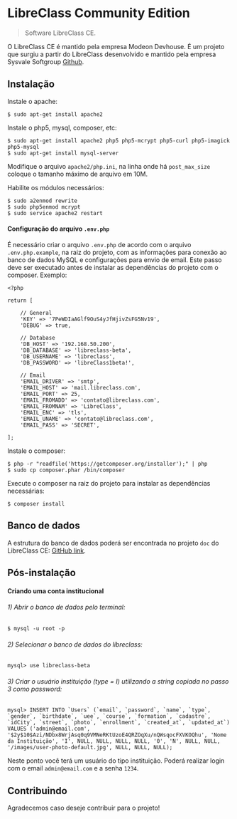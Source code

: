 # LibreClass Community Edition

> Software LibreClass CE.

O LibreClass CE é mantido pela empresa Modeon Devhouse. É um projeto que surgiu a partir do LibreClass desenvolvido e mantido pela empresa Sysvale Softgroup [Github](https://github.com/Sysvale/libreclass).

## Instalação

Instale o apache:

    $ sudo apt-get install apache2

Instale o php5, mysql, composer, etc:

    $ sudo apt-get install apache2 php5 php5-mcrypt php5-curl php5-imagick php5-mysql
    $ sudo apt-get install mysql-server

Modifique o arquivo `apache2/php.ini`, na linha onde há `post_max_size` coloque o tamanho máximo de arquivo em 10M.

Habilite os módulos necessários:

    $ sudo a2enmod rewrite
    $ sudo php5enmod mcrypt
    $ sudo service apache2 restart

#### Configuração do arquivo `.env.php`

É necessário criar o arquivo `.env.php` de acordo com o arquivo `.env.php.example`, na raiz do projeto, com as informações para conexão ao banco de dados MySQL e configurações para envio de email. Este passo deve ser executado antes de instalar as dependências do projeto com o composer. Exemplo:

    <?php

    return [

        // General
        'KEY' => '7PeWDIaAGlf9OuS4yJfHjivZsFG5Nv19',
        'DEBUG' => true,

        // Database
        'DB_HOST' => '192.168.50.200',
        'DB_DATABASE' => 'libreclass-beta',
        'DB_USERNAME' => 'libreclass',
        'DB_PASSWORD' => 'libreClass1beta!',

        // Email
        'EMAIL_DRIVER' => 'smtp',
        'EMAIL_HOST' => 'mail.libreclass.com',
        'EMAIL_PORT' => 25,
        'EMAIL_FROMADD' => 'contato@libreclass.com',
        'EMAIL_FROMNAM' => 'LibreClass',
        'EMAIL_ENC' => 'tls',
        'EMAIL_UNAME' => 'contato@libreclass.com',
        'EMAIL_PASS' => 'SECRET',

    ];

Instale o composer:

    $ php -r "readfile('https://getcomposer.org/installer');" | php
    $ sudo cp composer.phar /bin/composer

Execute o composer na raiz do projeto para instalar as dependências necessárias:

    $ composer install

## Banco de dados
A estrutura do banco de dados poderá ser encontrada no projeto `doc` do LibreClass CE: [GitHub link](https://github.com/LibreClass/doc).

## Pós-instalação

#### Criando uma conta institucional

###### 1) Abrir o banco de dados pelo terminal:

    $ mysql -u root -p

###### 2) Selecionar o banco de dados do libreclass:

    mysql> use libreclass-beta

###### 3) Criar o usuário instituição (type = I) utilizando a string copiada no passo 3 como password:

    mysql> INSERT INTO `Users` (`email`, `password`, `name`, `type`, `gender`, `birthdate`, `uee`, `course`, `formation`, `cadastre`, `idCity`, `street`, `photo`, `enrollment`, `created_at`, `updated_at`) VALUES ('admin@email.com', '$2y$10$Azi/NDbx8WrjAsq0q9VMNeRKtUzoE4QRZOqXu/nQWsqocFXVKOQhu', 'Nome da Instituição', 'I', NULL, NULL, NULL, NULL, '0', 'N', NULL, NULL, '/images/user-photo-default.jpg', NULL, NULL, NULL);

Neste ponto você terá um usuário do tipo instituição. Poderá realizar login com o email `admin@email.com` e a senha `1234`.

## Contribuindo

Agradecemos caso deseje contribuir para o projeto!
